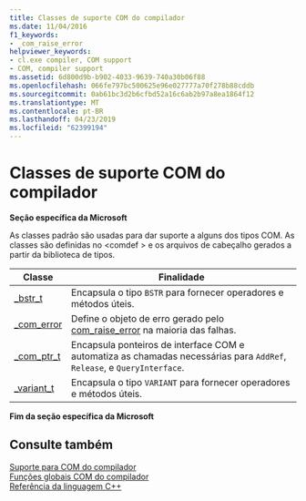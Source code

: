 ```yaml
---
title: Classes de suporte COM do compilador
ms.date: 11/04/2016
f1_keywords:
- _com_raise_error
helpviewer_keywords:
- cl.exe compiler, COM support
- COM, compiler support
ms.assetid: 6d800d9b-b902-4033-9639-740a30b06f88
ms.openlocfilehash: 066fe797bc500625e96e027777a70f278b88cddb
ms.sourcegitcommit: 0ab61bc3d2b6cfbd52a16c6ab2b97a8ea1864f12
ms.translationtype: MT
ms.contentlocale: pt-BR
ms.lasthandoff: 04/23/2019
ms.locfileid: "62399194"
---
```

# <a name="compiler-com-support-classes"></a>Classes de suporte COM do compilador

**Seção específica da Microsoft**

As classes padrão são usadas para dar suporte a alguns dos tipos COM. As classes são definidas no \<comdef > e os arquivos de cabeçalho gerados a partir da biblioteca de tipos.

|Classe|Finalidade|
|-----------|-------------|
|[_bstr_t](../cpp/bstr-t-class.md)|Encapsula o tipo `BSTR` para fornecer operadores e métodos úteis.|
|[_com_error](../cpp/com-error-class.md)|Define o objeto de erro gerado pelo [com_raise_error](../cpp/com-raise-error.md) na maioria das falhas.|
|[_com_ptr_t](../cpp/com-ptr-t-class.md)|Encapsula ponteiros de interface COM e automatiza as chamadas necessárias para `AddRef`, `Release`, e `QueryInterface`.|
|[_variant_t](../cpp/variant-t-class.md)|Encapsula o tipo `VARIANT` para fornecer operadores e métodos úteis.|

**Fim da seção específica da Microsoft**

## <a name="see-also"></a>Consulte também

[Suporte para COM do compilador](../cpp/compiler-com-support.md)<br/>
[Funções globais COM do compilador](../cpp/compiler-com-global-functions.md)<br/>
[Referência da linguagem C++](../cpp/cpp-language-reference.md)